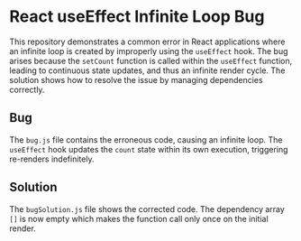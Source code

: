 # React useEffect Infinite Loop Bug

This repository demonstrates a common error in React applications where an infinite loop is created by improperly using the `useEffect` hook. The bug arises because the `setCount` function is called within the `useEffect` function, leading to continuous state updates, and thus an infinite render cycle. The solution shows how to resolve the issue by managing dependencies correctly.

## Bug

The `bug.js` file contains the erroneous code, causing an infinite loop. The `useEffect` hook updates the `count` state within its own execution, triggering re-renders indefinitely.

## Solution

The `bugSolution.js` file shows the corrected code. The dependency array `[]` is now empty which makes the function call only once on the initial render.